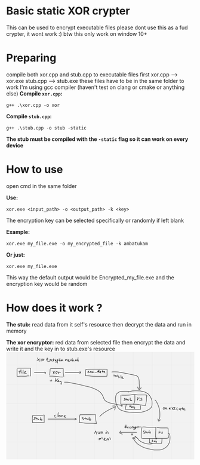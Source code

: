 # Basic static XOR crypter
This can be used to encrypt executable files
please dont use this as a fud crypter, it wont work :)
btw this only work on window 10+

# Preparing
compile both xor.cpp and stub.cpp to executable files first
xor.cpp --> xor.exe
stub.cpp --> stub.exe
these files have to be in the same folder to work
I'm using gcc compiler (haven't test on clang or cmake or anything else)
**Compile `xor.cpp`:**
```shell
g++ .\xor.cpp -o xor
```

**Compile `stub.cpp`:**
```shell
g++ .\stub.cpp -o stub -static
```
**The stub must be compiled with the `-static` flag so it can work on every device**

# How to use
open cmd in the same folder

**Use:**
```shell
xor.exe <input_path> -o <output_path> -k <key>
```
The encryption key can be selected specifically or randomly if left blank

**Example:**
```shell
xor.exe my_file.exe -o my_encrypted_file -k ambatukam
```

**Or just:**
```shell
xor.exe my_file.exe
```
This way the default output would be Encrypted_my_file.exe and the encryption key would be random

# How does it work ?
**The stub:** read data from it self's resource then decrypt the data and run in memory

**The xor encryptor:** red data from selected file then encrypt the data and write it and the key in to stub.exe's resource
![how it work](https://github.com/tmih06/xor-crypter/blob/main/how%20it%20work.png)
